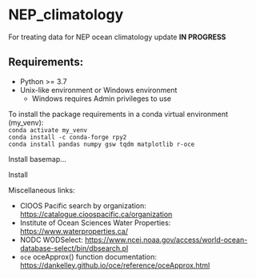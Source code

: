 # NEP_climatology
For treating data for NEP ocean climatology update **IN PROGRESS**

## Requirements:
* Python >= 3.7
* Unix-like environment or Windows environment
  * Windows requires Admin privileges to use

To install the package requirements in a conda virtual environment (my_venv): \
`conda activate my_venv` \
`conda install -c conda-forge rpy2` \
`conda install pandas numpy gsw tqdm matplotlib r-oce`

Install basemap...

Install 

Miscellaneous links:
* CIOOS Pacific search by organization: https://catalogue.cioospacific.ca/organization
* Institute of Ocean Sciences Water Properties: https://www.waterproperties.ca/
* NODC WODSelect: https://www.ncei.noaa.gov/access/world-ocean-database-select/bin/dbsearch.pl
* `oce` oceApprox() function documentation: https://dankelley.github.io/oce/reference/oceApprox.html


